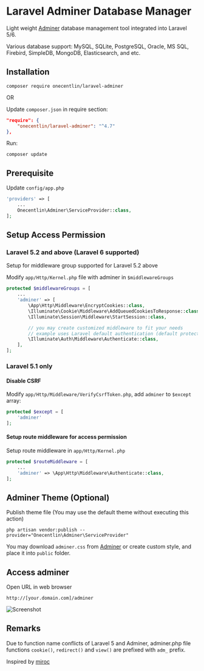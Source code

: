 # Laravel Adminer Database Manager

Light weight [Adminer](https://www.adminer.org) database management tool integrated into Laravel 5/6.

Various database support: MySQL, SQLite, PostgreSQL, Oracle, MS SQL, Firebird, SimpleDB, MongoDB, Elasticsearch, and etc.

## Installation

```
composer require onecentlin/laravel-adminer
```

OR

Update `composer.json` in require section:

```json
"require": {
    "onecentlin/laravel-adminer": "^4.7"
},
```

Run:
```
composer update
```

## Prerequisite

Update `config/app.php`

```php
'providers' => [
    ...
    Onecentlin\Adminer\ServiceProvider::class,
];
```

## Setup Access Permission

### Laravel 5.2 and above (Laravel 6 supported)

Setup for middleware group supported for Laravel 5.2 above

Modify `app/Http/Kernel.php` file with adminer in `$middlewareGroups` 

```php
protected $middlewareGroups = [
    ...
    'adminer' => [
        \App\Http\Middleware\EncryptCookies::class,
        \Illuminate\Cookie\Middleware\AddQueuedCookiesToResponse::class,
        \Illuminate\Session\Middleware\StartSession::class,

        // you may create customized middleware to fit your needs
        // example uses Laravel default authentication (default protection)
        \Illuminate\Auth\Middleware\Authenticate::class,
    ],
];
```

### Laravel 5.1 only

#### Disable CSRF

Modify `app/Http/Middleware/VerifyCsrfToken.php`, add `adminer` to `$except` array:

```php
protected $except = [
    'adminer'
];
```

#### Setup route middleware for access permission

Setup route middleware in `app/Http/Kernel.php`

```php
protected $routeMiddleware = [
    ...
    'adminer' => \App\Http\Middleware\Authenticate::class,
];
```

## Adminer Theme (Optional)

Publish theme file (You may use the default theme without executing this action)
```
php artisan vendor:publish --provider="Onecentlin\Adminer\ServiceProvider"
```

You may download `adminer.css` from [Adminer](https://www.adminer.org) or create custom style, and place it into `public` folder.

## Access adminer
Open URL in web browser
```
http://[your.domain.com]/adminer
```

![Screenshot](https://raw.githubusercontent.com/onecentlin/laravel-adminer/master/screenshots/adminer-db-support.png "various database support")

## Remarks
Due to function name conflicts of Laravel 5 and Adminer, adminer.php file
functions `cookie()`, `redirect()` and `view()` are prefixed with `adm_` prefix.

Inspired by [miroc](https://github.com/miroc/Laravel-Adminer)
